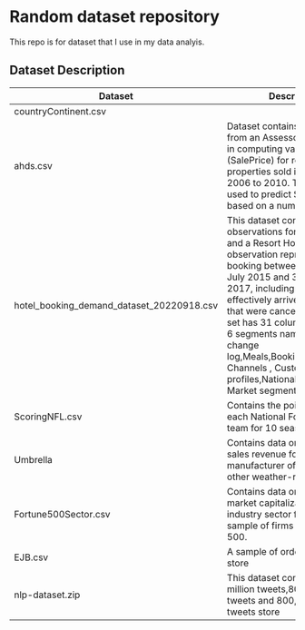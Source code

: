 # Random dataset repository

This repo is for dataset that I use in my data analyis.

## Dataset Description

| Dataset                                   | Description                                                                                                                                                                                                                                                                                                                                                                                                                         | Source                                                                                |
| ----------------------------------------- | ----------------------------------------------------------------------------------------------------------------------------------------------------------------------------------------------------------------------------------------------------------------------------------------------------------------------------------------------------------------------------------------------------------------------------------- | ------------------------------------------------------------------------------------- |
| countryContinent.csv                      |                                                                                                                                                                                                                                                                                                                                                                                                                                     | [Kaggle](https://www.kaggle.com/datasets/statchaitya/country-to-continent)            |
| ahds.csv                                  | Dataset contains information from an Assessor's Office used in computing value of home (SalePrice) for residential properties sold in Iowa from 2006 to 2010. The dataset is used to predict SalePrice based on a number of features                                                                                                                                                                                                | n/a                                                                                   |
| hotel_booking_demand_dataset_20220918.csv | This dataset contains 119,390 observations for a City Hotel and a Resort Hotel. Each observation represents a hotel booking between the 1st of July 2015 and 31st of August 2017, including booking that effectively arrived and booking that were canceled.The data set has 31 columns that cover 6 segments namely : Booking change log,Meals,Bookings,Distribution Channels , Customer profiles,Nationalities and Market segment | [Science Direct](https://www.sciencedirect.com/science/article/pii/S2352340918315191) |
| ScoringNFL.csv                            | Contains the points scored by each National Football League team for 10 seasons.                                                                                                                                                                                                                                                                                                                                                    |                                                                                       |
| Umbrella                                  | Contains data on the quarterly sales revenue for a manufacturer of umbrellas and other weather-resistant gear                                                                                                                                                                                                                                                                                                                       |                                                                                       |
| Fortune500Sector.csv                      | Contains data on the profits, market capitalizations, and industry sector for a recent sample of firms in the Fortune 500.                                                                                                                                                                                                                                                                                                          |                                                                                       |
| EJB.csv                                   | A sample of orders from a a store                                                                                                                                                                                                                                                                                                                                                                                                   |                                                                                       |
| nlp-dataset.zip                           | This dataset contains 1.5 million tweets,800,000 positive tweets and 800,000 negative tweets store                                                                                                                                                                                                                                                                                                                                  |                                                                                       |
